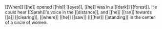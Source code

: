 [[When]] [[he]] opened [[his]] [[eyes]], [[he]] was in a [[dark]] [[forest]]. He could hear [[Sarah]]'s voice in the [[distance]], and [[he]] [[ran]] towards [[a]] [[clearing]], [[where]] [[he]] [[saw]] [[[[her]] [[standing]] in the center of a circle of women.